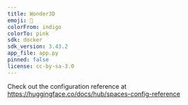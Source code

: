 ```yaml
---
title: Wonder3D
emoji: 🚀
colorFrom: indigo
colorTo: pink
sdk: docker
sdk_version: 3.43.2
app_file: app.py
pinned: false
license: cc-by-sa-3.0
---
```


Check out the configuration reference at https://huggingface.co/docs/hub/spaces-config-reference